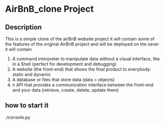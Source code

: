 # AirBnB_clone Project
 ## Description
  This is a simple clone of the airBnB website project it will contain some of the features of the original AirBnB project and will be deployed on the sever it will contain
   1. A command interpreter to manipulate data without a visual interface, like in a Shell (perfect for development and debugging)
   2. A website (the front-end) that shows the final product to everybody: static and dynamic
   3. A database or files that store data (data = objects)
   4. n API that provides a communication interface between the front-end and your data (retrieve, create, delete, update them)

   ## how to start it
   ./console.py
   